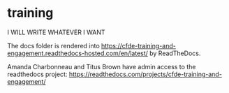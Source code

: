 # training


I WILL WRITE WHATEVER I WANT


The docs folder is rendered into https://cfde-training-and-engagement.readthedocs-hosted.com/en/latest/ by ReadTheDocs.

Amanda Charbonneau and Titus Brown have admin access to the readthedocs project: https://readthedocs.com/projects/cfde-training-and-engagement/
